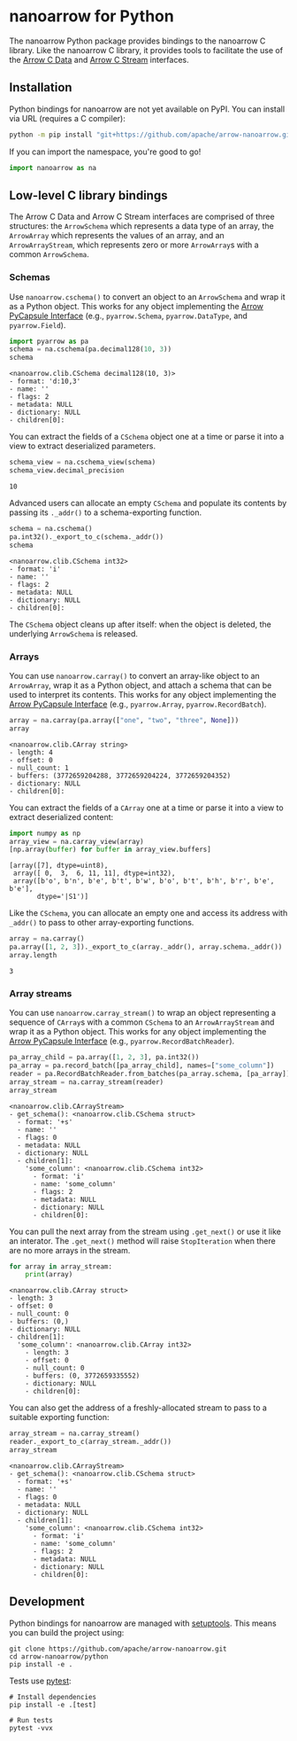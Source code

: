 <!---
  Licensed to the Apache Software Foundation (ASF) under one
  or more contributor license agreements.  See the NOTICE file
  distributed with this work for additional information
  regarding copyright ownership.  The ASF licenses this file
  to you under the Apache License, Version 2.0 (the
  "License"); you may not use this file except in compliance
  with the License.  You may obtain a copy of the License at

    http://www.apache.org/licenses/LICENSE-2.0

  Unless required by applicable law or agreed to in writing,
  software distributed under the License is distributed on an
  "AS IS" BASIS, WITHOUT WARRANTIES OR CONDITIONS OF ANY
  KIND, either express or implied.  See the License for the
  specific language governing permissions and limitations
  under the License.
-->

<!-- Render with jupyter nbconvert --to markdown README.ipynb -->

# nanoarrow for Python

The nanoarrow Python package provides bindings to the nanoarrow C library. Like
the nanoarrow C library, it provides tools to facilitate the use of the
[Arrow C Data](https://arrow.apache.org/docs/format/CDataInterface.html) 
and [Arrow C Stream](https://arrow.apache.org/docs/format/CStreamInterface.html) 
interfaces.

## Installation

Python bindings for nanoarrow are not yet available on PyPI. You can install via
URL (requires a C compiler):

```bash
python -m pip install "git+https://github.com/apache/arrow-nanoarrow.git#egg=nanoarrow&subdirectory=python"
```

If you can import the namespace, you're good to go!


```python
import nanoarrow as na
```

## Low-level C library bindings

The Arrow C Data and Arrow C Stream interfaces are comprised of three structures: the `ArrowSchema` which represents a data type of an array, the `ArrowArray` which represents the values of an array, and an `ArrowArrayStream`, which represents zero or more `ArrowArray`s with a common `ArrowSchema`.

### Schemas

Use `nanoarrow.cschema()` to convert an object to an `ArrowSchema` and wrap it as a Python object. This works for any object implementing the [Arrow PyCapsule Interface](https://arrow.apache.org/docs/format/CDataInterface.html) (e.g., `pyarrow.Schema`, `pyarrow.DataType`, and `pyarrow.Field`).


```python
import pyarrow as pa
schema = na.cschema(pa.decimal128(10, 3))
schema
```




    <nanoarrow.clib.CSchema decimal128(10, 3)>
    - format: 'd:10,3'
    - name: ''
    - flags: 2
    - metadata: NULL
    - dictionary: NULL
    - children[0]:



You can extract the fields of a `CSchema` object one at a time or parse it into a view to extract deserialized parameters.


```python
schema_view = na.cschema_view(schema)
schema_view.decimal_precision
```




    10



Advanced users can allocate an empty `CSchema` and populate its contents by passing its `._addr()` to a schema-exporting function.


```python
schema = na.cschema()
pa.int32()._export_to_c(schema._addr())
schema
```




    <nanoarrow.clib.CSchema int32>
    - format: 'i'
    - name: ''
    - flags: 2
    - metadata: NULL
    - dictionary: NULL
    - children[0]:



The `CSchema` object cleans up after itself: when the object is deleted, the underlying `ArrowSchema` is released.

### Arrays

You can use `nanoarrow.carray()` to convert an array-like object to an `ArrowArray`, wrap it as a Python object, and attach a schema that can be used to interpret its contents. This works for any object implementing the [Arrow PyCapsule Interface](https://arrow.apache.org/docs/format/CDataInterface.html) (e.g., `pyarrow.Array`, `pyarrow.RecordBatch`).


```python
array = na.carray(pa.array(["one", "two", "three", None]))
array
```




    <nanoarrow.clib.CArray string>
    - length: 4
    - offset: 0
    - null_count: 1
    - buffers: (3772659204288, 3772659204224, 3772659204352)
    - dictionary: NULL
    - children[0]:



You can extract the fields of a `CArray` one at a time or parse it into a view to extract deserialized content:


```python
import numpy as np
array_view = na.carray_view(array)
[np.array(buffer) for buffer in array_view.buffers]
```




    [array([7], dtype=uint8),
     array([ 0,  3,  6, 11, 11], dtype=int32),
     array([b'o', b'n', b'e', b't', b'w', b'o', b't', b'h', b'r', b'e', b'e'],
           dtype='|S1')]



Like the `CSchema`, you can allocate an empty one and access its address with `_addr()` to pass to other array-exporting functions.


```python
array = na.carray()
pa.array([1, 2, 3])._export_to_c(array._addr(), array.schema._addr())
array.length
```




    3



### Array streams

You can use `nanoarrow.carray_stream()` to wrap an object representing a sequence of `CArray`s with a common `CSchema` to an `ArrowArrayStream` and wrap it as a Python object. This works for any object implementing the [Arrow PyCapsule Interface](https://arrow.apache.org/docs/format/CDataInterface.html) (e.g., `pyarrow.RecordBatchReader`).


```python
pa_array_child = pa.array([1, 2, 3], pa.int32())
pa_array = pa.record_batch([pa_array_child], names=["some_column"])
reader = pa.RecordBatchReader.from_batches(pa_array.schema, [pa_array])
array_stream = na.carray_stream(reader)
array_stream
```




    <nanoarrow.clib.CArrayStream>
    - get_schema(): <nanoarrow.clib.CSchema struct>
      - format: '+s'
      - name: ''
      - flags: 0
      - metadata: NULL
      - dictionary: NULL
      - children[1]:
        'some_column': <nanoarrow.clib.CSchema int32>
          - format: 'i'
          - name: 'some_column'
          - flags: 2
          - metadata: NULL
          - dictionary: NULL
          - children[0]:



You can pull the next array from the stream using `.get_next()` or use it like an interator. The `.get_next()` method will raise `StopIteration` when there are no more arrays in the stream.


```python
for array in array_stream:
    print(array)
```

    <nanoarrow.clib.CArray struct>
    - length: 3
    - offset: 0
    - null_count: 0
    - buffers: (0,)
    - dictionary: NULL
    - children[1]:
      'some_column': <nanoarrow.clib.CArray int32>
        - length: 3
        - offset: 0
        - null_count: 0
        - buffers: (0, 3772659335552)
        - dictionary: NULL
        - children[0]:


You can also get the address of a freshly-allocated stream to pass to a suitable exporting function:


```python
array_stream = na.carray_stream()
reader._export_to_c(array_stream._addr())
array_stream
```




    <nanoarrow.clib.CArrayStream>
    - get_schema(): <nanoarrow.clib.CSchema struct>
      - format: '+s'
      - name: ''
      - flags: 0
      - metadata: NULL
      - dictionary: NULL
      - children[1]:
        'some_column': <nanoarrow.clib.CSchema int32>
          - format: 'i'
          - name: 'some_column'
          - flags: 2
          - metadata: NULL
          - dictionary: NULL
          - children[0]:



## Development

Python bindings for nanoarrow are managed with [setuptools](https://setuptools.pypa.io/en/latest/index.html).
This means you can build the project using:

```shell
git clone https://github.com/apache/arrow-nanoarrow.git
cd arrow-nanoarrow/python
pip install -e .
```

Tests use [pytest](https://docs.pytest.org/):

```shell
# Install dependencies
pip install -e .[test]

# Run tests
pytest -vvx
```
